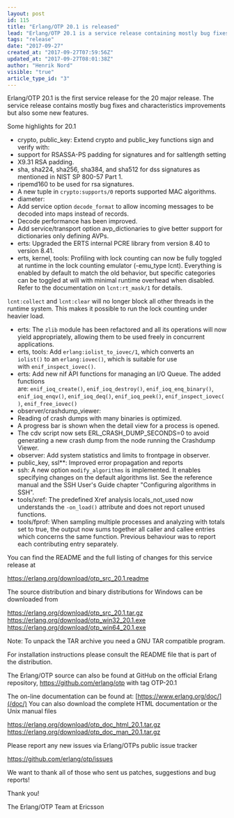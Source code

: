 ```yaml
---
layout: post
id: 115
title: "Erlang/OTP 20.1 is released"
lead: "Erlang/OTP 20.1 is a service release containing mostly bug fixes and characteristics improvements but also some new features."
tags: "release"
date: "2017-09-27"
created_at: "2017-09-27T07:59:56Z"
updated_at: "2017-09-27T08:01:38Z"
author: "Henrik Nord"
visible: "true"
article_type_id: "3"
---
```


Erlang/OTP 20.1 is the first service release for the 20 major release.
 The service release contains mostly bug fixes and characteristics improvements but also some new features.

Some highlights for 20.1
* crypto, public_key: Extend crypto and public_key functions sign and verify with:
* support for RSASSA-PS padding for signatures and for
 saltlength setting
* X9.31 RSA padding.
* sha, sha224, sha256, sha384, and sha512 for dss
 signatures as mentioned in NIST SP 800-57 Part 1.
* ripemd160 to be used for rsa signatures.
* A new tuple in `crypto:supports/0` reports supported MAC
 algorithms.
* diameter:
* Add service option `decode_format` to allow incoming messages to be decoded into maps
 instead of records.
* Decode performance has been improved.
* Add service/transport option avp_dictionaries to give better support for dictionaries only defining AVPs.
* erts: Upgraded the ERTS internal PCRE library from version 8.40 to version 8.41.
* erts, kernel, tools: Profiling with lock counting can now be fully toggled at runtime in
 the lock counting emulator (-emu_type lcnt). Everything
 is enabled by default to match the old behavior, but
 specific categories can be toggled at will with minimal
 runtime overhead when disabled. Refer to the
 documentation on `lcnt:rt_mask/1` for details.

`lcnt:collect` and `lcnt:clear` will no longer block all
 other threads in the runtime system. This makes it possible to run the lock counting
 under heavier load.
* erts: The `zlib` module has been refactored and all its operations will now yield appropriately,
 allowing them to be used freely in concurrent applications.
* erts, tools: Add `erlang:iolist_to_iovec/1`, which converts an
`iolist()` to an `erlang:iovec()`, which is suitable for use
 with `enif_inspect_iovec()`.
* erts: Add new nif API functions for managing an I/O Queue.
 The added functions are: `enif_ioq_create()`, `enif_ioq_destroy()`, `enif_ioq_enq_binary()`,
`enif_ioq_enqv()`, `enif_ioq_deq()`, `enif_ioq_peek()`, `enif_inspect_iovec()`, `enif_free_iovec()`
* observer/crashdump_viewer:
* Reading of crash dumps with many binaries is optimized.
* A progress bar is shown when the detail view for a process is opened.
* The cdv script now sets ERL_CRASH_DUMP_SECONDS=0 to
 avoid generating a new crash dump from the node running the Crashdump Viewer.
* observer:
 Add system statistics and limits to frontpage in
 observer.
* public_key, ssl**:
 Improved error propagation and reports
* ssh: A new option `modify_algorithms` is implemented. It
 enables specifying changes on the default algorithms
 list. See the reference manual and the SSH User's Guide
 chapter "Configuring algorithms in SSH".
* tools/xref: The predefined Xref analysis locals_not_used now understands
 the `-on_load()` attribute and does not report unused functions.
* tools/fprof: When sampling multiple processes and analyzing
 with totals set to true, the output now sums together
 all caller and callee entries which concerns the same
 function. Previous behaviour was to report each
 contributing entry separately.

You can find the README and the full listing of changes for this service release at

<https://erlang.org/download/otp_src_20.1.readme>

The source distribution and binary distributions for Windows can be
 downloaded from

<https://erlang.org/download/otp_src_20.1.tar.gz>
<https://erlang.org/download/otp_win32_20.1.exe>
<https://erlang.org/download/otp_win64_20.1.exe>

Note: To unpack the TAR archive you need a GNU TAR compatible program.

For installation instructions please consult the README file that is part
 of the distribution.

The Erlang/OTP source can also be found at GitHub on the official Erlang
 repository, <https://github.com/erlang/otp> with tag OTP-20.1

The on-line documentation can be found at: [https://www.erlang.org/doc/](/doc/)
 You can also download the complete HTML documentation or the Unix manual files

<https://erlang.org/download/otp_doc_html_20.1.tar.gz>
<https://erlang.org/download/otp_doc_man_20.1.tar.gz>

Please report any new issues via Erlang/OTPs public issue tracker

<https://github.com/erlang/otp/issues>

We want to thank all of those who sent us patches, suggestions and bug reports!

Thank you!

The Erlang/OTP Team at Ericsson
